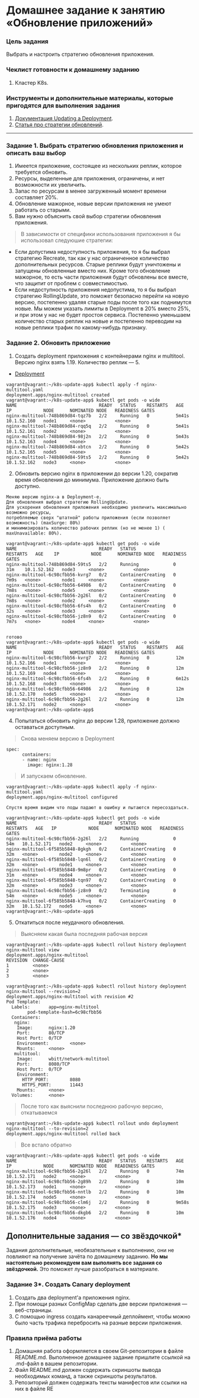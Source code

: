 # Домашнее задание к занятию «Обновление приложений»

### Цель задания

Выбрать и настроить стратегию обновления приложения.

### Чеклист готовности к домашнему заданию

1. Кластер K8s.

### Инструменты и дополнительные материалы, которые пригодятся для выполнения задания

1. [Документация Updating a Deployment](https://kubernetes.io/docs/concepts/workloads/controllers/deployment/#updating-a-deployment).
2. [Статья про стратегии обновлений](https://habr.com/ru/companies/flant/articles/471620/).

-----

### Задание 1. Выбрать стратегию обновления приложения и описать ваш выбор

1. Имеется приложение, состоящее из нескольких реплик, которое требуется обновить.
2. Ресурсы, выделенные для приложения, ограничены, и нет возможности их увеличить.
3. Запас по ресурсам в менее загруженный момент времени составляет 20%.
4. Обновление мажорное, новые версии приложения не умеют работать со старыми.
5. Вам нужно объяснить свой выбор стратегии обновления приложения.

> В зависимости от специфики использования приложения я бы использовал следуюшие стратегии:

* Eсли допустима недоступность приложения, то я бы выбрал стратегию Recreate, так как у нас ограниченное количество дополнительных ресурсов. Старые реплики будут уничтожены и запущены обновленные вместо них. Кроме 
  того обновление мажорное, то есть части приложения будут обновлены все вместе, что защитит от проблем с совместимостью.
* Если недоступность приложения недопустима, то я бы выбрал стратегию RollingUpdate, это поможет безопасно перейти на новую версию, постепенно удаляя старые поды после того как поднимутся новые. Мы можем указать лимиты в Deployment в 20% вместо 25%, и при этом у нас не будет простоя сервиса. Постепенно уменьшаем количество старых реплик на новые и постепенно переводим на новые реплики трафик по какому-нибудь признаку.

### Задание 2. Обновить приложение

1. Создать deployment приложения с контейнерами nginx и multitool. Версию nginx взять 1.19. Количество реплик — 5.

  * [Deployment](https://github.com/Destian1995/k8s-update-app/blob/main/nginx-multitool.yaml)
```
vagrant@vagrant:~/k8s-update-app$ kubectl apply -f nginx-multitool.yaml
deployment.apps/nginx-multitool created
vagrant@vagrant:~/k8s-update-app$ kubectl get pods -o wide
NAME                               READY   STATUS    RESTARTS   AGE     IP            NODE      NOMINATED NODE   READINESS GATES
nginx-multitool-748b869d84-tqz7b   2/2     Running   0          5m41s   10.1.52.160   node1     <none>           <none>
nginx-multitool-748b869d84-rqq5q   2/2     Running   0          5m41s   10.1.52.161   node2     <none>           <none>
nginx-multitool-748b869d84-98j2n   2/2     Running   0          5m43s   10.1.52.163   node4     <none>           <none>
nginx-multitool-748b869d84-xbtcn   2/2     Running   0          5m42s   10.1.52.165   node5     <none>           <none>
nginx-multitool-748b869d84-59ts5   2/2     Running   0          5m42s   10.1.52.162   node3     <none>           <none>
```
  
2. Обновить версию nginx в приложении до версии 1.20, сократив время обновления до минимума. Приложение должно быть доступно.
```
Меняю версию nginx-а в Deployment-е.
Для обновления выбрал стратегию RollingUpdate.
Для ускорения обновления приложения необходимо увеличить максимально возможно ресурсы,
потребляемые сверх "штатной" работы приложения (если позволяет возможность) (maxSurge: 80%)
и минимизировать количество рабочих реплик (но не менее 1) ( maxUnavailable: 80%).

vagrant@vagrant:~/k8s-update-app$ kubectl get pods -o wide
NAME                               READY   STATUS              RESTARTS   AGE    IP            NODE      NOMINATED NODE   READINESS GATES
nginx-multitool-748b869d84-59ts5   2/2     Running             0          31m    10.1.52.162   node3     <none>           <none>
nginx-multitool-6c98cfbb56-kvrg7   0/2     ContainerCreating   0          7m9s   <none>        node1     <none>           <none>
nginx-multitool-6c98cfbb56-64986   0/2     ContainerCreating   0          7m8s   <none>        node5     <none>           <none>
nginx-multitool-6c98cfbb56-2g26l   0/2     ContainerCreating   0          7m8s   <none>        node2     <none>           <none>
nginx-multitool-6c98cfbb56-6fs4h   0/2     ContainerCreating   0          32s    <none>        node3     <none>           <none>
nginx-multitool-6c98cfbb56-jz8n9   0/2     ContainerCreating   0          7m7s   <none>        node4     <none>           <none>


готово
vagrant@vagrant:~/k8s-update-app$ kubectl get pods -o wide
NAME                               READY   STATUS    RESTARTS   AGE     IP            NODE      NOMINATED NODE   READINESS GATES
nginx-multitool-6c98cfbb56-kvrg7   2/2     Running   0          12m     10.1.52.166   node1     <none>           <none>
nginx-multitool-6c98cfbb56-jz8n9   2/2     Running   0          12m     10.1.52.169   node4     <none>           <none>
nginx-multitool-6c98cfbb56-6fs4h   2/2     Running   0          6m12s   10.1.52.168   node3     <none>           <none>
nginx-multitool-6c98cfbb56-64986   2/2     Running   0          12m     10.1.52.170   node5     <none>           <none>
nginx-multitool-6c98cfbb56-2g26l   2/2     Running   0          12m     10.1.52.171   node2     <none>           <none>
vagrant@vagrant:~/k8s-update-app$
```
   
4. Попытаться обновить nginx до версии 1.28, приложение должно оставаться доступным.
>Снова меняем версию в Deployment
```
spec:
      containers:
      - name: nginx
        image: nginx:1.28
```
>И запускаем обновление. 
```
vagrant@vagrant:~/k8s-update-app$ kubectl apply -f nginx-multitool.yaml
deployment.apps/nginx-multitool configured

Спустя время видим что поды падают в ошибку и пытаются пересоздаться.

vagrant@vagrant:~/k8s-update-app$ kubectl get pods -o wide
NAME                               READY   STATUS              RESTARTS   AGE   IP            NODE      NOMINATED NODE   READINESS GATES
nginx-multitool-6c98cfbb56-2g26l   2/2     Running             0          54m   10.1.52.171   node2     <none>           <none>
nginx-multitool-6f585b5848-8gkgh   0/2     ContainerCreating   0          32m   <none>        node2     <none>           <none>
nginx-multitool-6f585b5848-lqn6l   0/2     ContainerCreating   0          32m   <none>        node1     <none>           <none>
nginx-multitool-6f585b5848-9m8pr   0/2     ContainerCreating   0          31m   <none>        node4     <none>           <none>
nginx-multitool-6f585b5848-tqn97   0/2     ContainerCreating   0          32m   <none>        node3     <none>           <none>
nginx-multitool-6c98cfbb56-jz8n9   0/2     Terminating         0          54m   <none>        node5     <none>           <none>
nginx-multitool-6f585b5848-k7hvq   0/2     ContainerCreating   0          32m   10.1.52.172   node5     <none>           <none>
vagrant@vagrant:~/k8s-update-app$
```
   
5. Откатиться после неудачного обновления.

>Выясняем какая была последняя рабочая версия
```
vagrant@vagrant:~/k8s-update-app$ kubectl rollout history deployment nginx-multitool view
deployment.apps/nginx-multitool
REVISION  CHANGE-CAUSE
1         <none>
2         <none>
3         <none>

vagrant@vagrant:~/k8s-update-app$ kubectl rollout history deployment nginx-multitool --revision=2
deployment.apps/nginx-multitool with revision #2
Pod Template:
  Labels:       app=nginx-multitool
        pod-template-hash=6c98cfbb56
  Containers:
   nginx:
    Image:      nginx:1.20
    Port:       80/TCP
    Host Port:  0/TCP
    Environment:        <none>
    Mounts:     <none>
   multitool:
    Image:      wbitt/network-multitool
    Port:       8080/TCP
    Host Port:  0/TCP
    Environment:
      HTTP_PORT:        8080
      HTTPS_PORT:       11443
    Mounts:     <none>
  Volumes:      <none>
```
>После того как выяснили последнюю рабочую версию, откатываемся
```
vagrant@vagrant:~/k8s-update-app$ kubectl rollout undo deployment nginx-multitool --to-revision=2
deployment.apps/nginx-multitool rolled back
```
>Все встало обратно
```
vagrant@vagrant:~/k8s-update-app$ kubectl get pods -o wide
NAME                               READY   STATUS    RESTARTS   AGE     IP            NODE      NOMINATED NODE   READINESS GATES
nginx-multitool-6c98cfbb56-2g26l   2/2     Running   0          74m     10.1.52.171   node2     <none>           <none>
nginx-multitool-6c98cfbb56-2g89h   2/2     Running   0          10m     10.1.52.173   node1     <none>           <none>
nginx-multitool-6c98cfbb56-nntlb   2/2     Running   0          10m     10.1.52.174   node5     <none>           <none>
nginx-multitool-6c98cfbb56-clm6j   2/2     Running   0          9m58s   10.1.52.175   node3     <none>           <none>
nginx-multitool-6c98cfbb56-dkgb6   2/2     Running   0          10m     10.1.52.176   node4     <none>           <none>

```
   

## Дополнительные задания — со звёздочкой*

Задания дополнительные, необязательные к выполнению, они не повлияют на получение зачёта по домашнему заданию. **Но мы настоятельно рекомендуем вам выполнять все задания со звёздочкой.** Это поможет лучше разобраться в материале.   

### Задание 3*. Создать Canary deployment

1. Создать два deployment'а приложения nginx.
2. При помощи разных ConfigMap сделать две версии приложения — веб-страницы.
3. С помощью ingress создать канареечный деплоймент, чтобы можно было часть трафика перебросить на разные версии приложения.

### Правила приёма работы

1. Домашняя работа оформляется в своем Git-репозитории в файле README.md. Выполненное домашнее задание пришлите ссылкой на .md-файл в вашем репозитории.
2. Файл README.md должен содержать скриншоты вывода необходимых команд, а также скриншоты результатов.
3. Репозиторий должен содержать тексты манифестов или ссылки на них в файле RE
